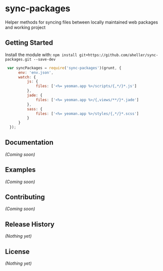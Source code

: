 # sync-packages

Helper methods for syncing files between locally maintained web packages and working project

## Getting Started
Install the module with: `npm install git+https://github.com/aheller/sync-packages.git --save-dev`

```javascript
 var syncPackages = require('sync-packages')(grunt, {
      env: 'env.json',
      watch: {
          js: {
              files: ['<%= yeoman.app %>/scripts/{,*/}*.js']
          },
          jade: {
              files: ['<%= yeoman.app %>/{,views/**/}*.jade']
          },
          sass: {
              files: ['<%= yeoman.app %>/styles/{,*/}*.scss']
          }
      }
  });
```

## Documentation
_(Coming soon)_

## Examples
_(Coming soon)_

## Contributing
_(Coming soon)_

## Release History
_(Nothing yet)_

## License
_(Nothing yet)_
